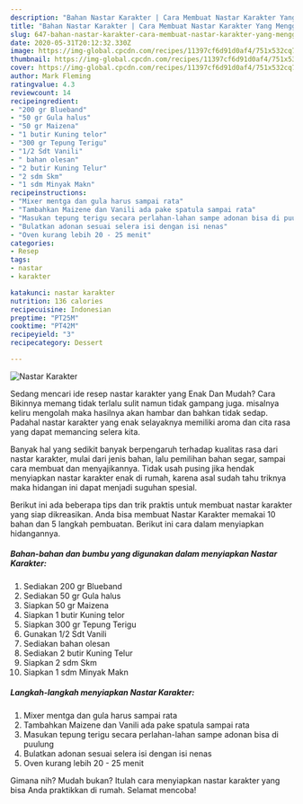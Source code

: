 ```yaml
---
description: "Bahan Nastar Karakter | Cara Membuat Nastar Karakter Yang Menggugah Selera"
title: "Bahan Nastar Karakter | Cara Membuat Nastar Karakter Yang Menggugah Selera"
slug: 647-bahan-nastar-karakter-cara-membuat-nastar-karakter-yang-menggugah-selera
date: 2020-05-31T20:12:32.330Z
image: https://img-global.cpcdn.com/recipes/11397cf6d91d0af4/751x532cq70/nastar-karakter-foto-resep-utama.jpg
thumbnail: https://img-global.cpcdn.com/recipes/11397cf6d91d0af4/751x532cq70/nastar-karakter-foto-resep-utama.jpg
cover: https://img-global.cpcdn.com/recipes/11397cf6d91d0af4/751x532cq70/nastar-karakter-foto-resep-utama.jpg
author: Mark Fleming
ratingvalue: 4.3
reviewcount: 14
recipeingredient:
- "200 gr Blueband"
- "50 gr Gula halus"
- "50 gr Maizena"
- "1 butir Kuning telor"
- "300 gr Tepung Terigu"
- "1/2 Sdt Vanili"
- " bahan olesan"
- "2 butir Kuning Telur"
- "2 sdm Skm"
- "1 sdm Minyak Makn"
recipeinstructions:
- "Mixer mentga dan gula harus sampai rata"
- "Tambahkan Maizene dan Vanili ada pake spatula sampai rata"
- "Masukan tepung terigu secara perlahan-lahan sampe adonan bisa di puulung"
- "Bulatkan adonan sesuai selera isi dengan isi nenas"
- "Oven kurang lebih 20 - 25 menit"
categories:
- Resep
tags:
- nastar
- karakter

katakunci: nastar karakter 
nutrition: 136 calories
recipecuisine: Indonesian
preptime: "PT25M"
cooktime: "PT42M"
recipeyield: "3"
recipecategory: Dessert

---
```



![Nastar Karakter](https://img-global.cpcdn.com/recipes/11397cf6d91d0af4/751x532cq70/nastar-karakter-foto-resep-utama.jpg)

Sedang mencari ide resep nastar karakter yang Enak Dan Mudah? Cara Bikinnya memang tidak terlalu sulit namun tidak gampang juga. misalnya keliru mengolah maka hasilnya akan hambar dan bahkan tidak sedap. Padahal nastar karakter yang enak selayaknya memiliki aroma dan cita rasa yang dapat memancing selera kita.

Banyak hal yang sedikit banyak berpengaruh terhadap kualitas rasa dari nastar karakter, mulai dari jenis bahan, lalu pemilihan bahan segar, sampai cara membuat dan menyajikannya. Tidak usah pusing jika hendak menyiapkan nastar karakter enak di rumah, karena asal sudah tahu triknya maka hidangan ini dapat menjadi suguhan spesial.




Berikut ini ada beberapa tips dan trik praktis untuk membuat nastar karakter yang siap dikreasikan. Anda bisa membuat Nastar Karakter memakai 10 bahan dan 5 langkah pembuatan. Berikut ini cara dalam menyiapkan hidangannya.

<!--inarticleads1-->

##### Bahan-bahan dan bumbu yang digunakan dalam menyiapkan Nastar Karakter:

1. Sediakan 200 gr Blueband
1. Sediakan 50 gr Gula halus
1. Siapkan 50 gr Maizena
1. Siapkan 1 butir Kuning telor
1. Siapkan 300 gr Tepung Terigu
1. Gunakan 1/2 Sdt Vanili
1. Sediakan  bahan olesan
1. Sediakan 2 butir Kuning Telur
1. Siapkan 2 sdm Skm
1. Siapkan 1 sdm Minyak Makn




<!--inarticleads2-->

##### Langkah-langkah menyiapkan Nastar Karakter:

1. Mixer mentga dan gula harus sampai rata
1. Tambahkan Maizene dan Vanili ada pake spatula sampai rata
1. Masukan tepung terigu secara perlahan-lahan sampe adonan bisa di puulung
1. Bulatkan adonan sesuai selera isi dengan isi nenas
1. Oven kurang lebih 20 - 25 menit




Gimana nih? Mudah bukan? Itulah cara menyiapkan nastar karakter yang bisa Anda praktikkan di rumah. Selamat mencoba!
